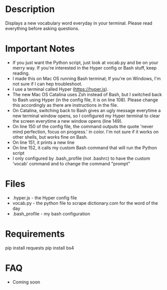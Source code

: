 # Description
Displays a new vocabulary word everyday in your terminal. Please read everything before asking questions.

# Important Notes
- If you just want the Python script, just look at vocab.py and be on your merry way. If you're interested in the Hyper config or Bash stuff, keep reading.
- I made this on Mac OS running Bash terminal; If you're on Windows, I'm not sure if I can hep troubleshoot.
- I use a terminal called Hyper (https://hyper.is).
- The new Mac OS Catalina uses Zsh instead of Bash, but I switched back to Bash using Hyper (in the config file, it is on line 108). Please change this accordingly as there are instructions in the file.
- On Catalina, switching back to Bash gives an ugly message everytime a new terminal window opens, so I configured my Hyper terminal to clear the screen everytime a new window opens (line 149).
- On line 150 of the config file, the command outputs the quote 'never mind perfection, focus on progress.' in color. I'm not sure if it works on other shells, but works fine on Bash.
- On line 151, it prints a new line
- On line 152, it calls my custom Bash command that will run the Python script
- I only configured by .bash_profile (not .bashrc) to have the custom 'vocab' command and to change the command "prompt"

# Files
- .hyper.js - the Hyper config file
- vocab.py - the python file to scrape dictionary.com for the word of the day
- .bash_profile - my bash configuration

# Requirements
pip install requests
pip install bs4

# FAQ
- Coming soon
